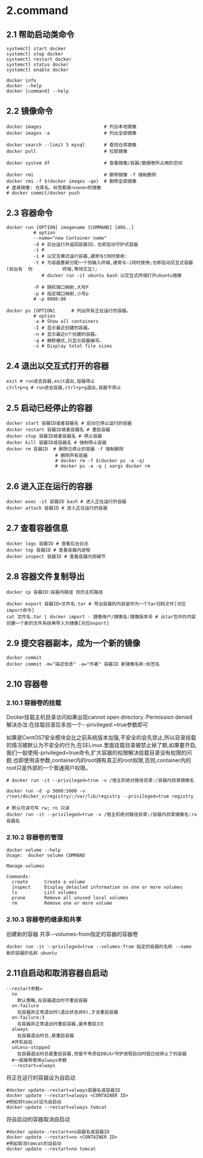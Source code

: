 # 2.command

## 2.1 帮助启动类命令

```shell
systemctl start docker
systemctl stop docker
systemctl restart docker
systemctl status docker
systemctl enable docker

docker info
docker --help
docker [command] --help
```

## 2.2 镜像命令

```shell
docker images                       # 列出本地镜像
docker images -a                    # 列出全部镜像

docker search --limit 5 mysql       # 查找仓库镜像
docker pull                         # 拉取镜像

docker system df                    # 查看镜像/容器/数据卷所占用的空间

docker rmi                          # 删除镜像 -f 强制删除
docker rmi -f $(docker images -qa)  # 删除全部镜像
# 虚悬镜像: 仓库名、标签都是<none>的镜像
# docker commit/docker push
```

## 2.3 容器命令

```shell
docker run [OPTION] imagename [COMMAND] [ARG..]
          # option
          --name="new Container name"
          -d # 后台运行并返回容器ID，也即启动守护式容器
          -i # 
          -i # 以交互模式运行容器,通常与t同时使用:
          -t # 为容器重新分配一个伪输入终端,通常与-i同时使用;也即启动交互式容器(前台有  伪           终端,等待交互);
             # docker run -it ubuntu bash 以交互式终端打开ubuntu镜像

          -P # 随机端口映射,大写P
          -p # 指定端口映射,小写p
          # -p 8080:80

docker ps [OPTION]      # 列出所有正在运行的容器。
          # option
          -a # Show all containers
          -I # 显示最近创建的容器。
          -n # 显示最近n个创建的容器。
          -q # 静默模式,只显示容器编号。
          -s # Display total file sizes
```

## 2.4 退出以交互式打开的容器

```shell
exit # run进去容器,exit退出,容器停止
ctrl+p+q # run进去容器,ctrl+p+q退出,容器不停止
```

## 2.5 启动已经停止的容器

```shell
docker start 容器ID或者容器名 # 启动已停止运行的容器
docker restart 容器ID或者容器名 # 重启容器
docker stop 容器ID或者容器名 # 停止容器
docker kill 容器ID或容器名 # 强制停止容器
docker rm 容器ID  # 删除己停止的容器 -f 强制删除
                  # 删除所有容器
                  # docker rm -f $(docker ps -a -q)
                  # docker ps -a -q | xargs docker rm
```

## 2.6 进入正在运行的容器

```shell
docker exec -it 容器ID bash # 进入正在运行的容器
docker attach 容器ID # 进入正在运行的容器
```

## 2.7 查看容器信息

```shell
docker logs 容器ID # 查看后台日志
docker top 容器ID # 查看容器内进程
docker inspect 容器ID # 查看容器内部细节
```

## 2.8 容器文件复制导出

```shell
docker cp 容器ID:容器内路径 目的主机路径  

docker export 容器ID>文件名.tar # 导出容器的内容留作为一个tar归档文件[对应import命令]
cat 文件名.tar | docker import - 镜像用户/镜像名:镜像版本号 # 从tar包中的内容创建一个新的文件系统再导入为镜像[对应export]
```

## 2.9 提交容器副本，成为一个新的镜像

```shell
docker commit 
docker commit -m="描述信息" -a="作者" 容器ID 新镜像名称:标签名
```

## 2.10 容器卷

### 2.10.1 容器卷的挂载

Docker挂载主机目录访问如果出现cannot open directory.:Permission denied  
解决办法:在挂载目录后多加一个--privileged:=true参数即可

如果是CentOS7安全模块会比之前系统版本加强,不安全的会先禁止,所以目录挂载的情况被默认为不安全的行为,在SELinux.里面挂载目录被禁止掉了额,如果要开启,我们一般使用-privileged=true命令,扩大容器的权限解决挂载目录没有权限的问题,也即使用该参数,container内的root拥有真正的root权限,否则,container内的root只是外部的一个普通用户权限。

```shell
# docker run -it --privileged=true -v /宿主机绝对路径目录:/容器内目录镜像名

docker run -d -p 5000:5000 -v /root/docker_v/registry/:/var/lib/registry --privileged=true registry

# 默认可读可写 rw; ro 只读
docker run -it --privileged=true -v /宿主机绝对路径目录:/容器内目录镜像名:ro 容器名
```

### 2.10.2 容器卷的管理

```shell
docker volume --help
Usage:  docker volume COMMAND

Manage volumes

Commands:
  create      Create a volume
  inspect     Display detailed information on one or more volumes
  ls          List volumes
  prune       Remove all unused local volumes
  rm          Remove one or more volume
```

### 2.10.3 容器卷的继承和共享

创建新的容器 共享--volumes-from指定的容器的容器卷

```shell
docker run -it --privileged=true --volumes-from 指定的容器的名称 --name 新的容器的名称 ubuntu
```
## 2.11自启动和取消容器自启动

```shell
--restart参数=  
  no
    默认策略,在容器退出时不重启容器
  on-failure
    在容器非正常退出时(退出状态非0),才会重启容器
  on-failure:3
    在容器非正常退出时重启容器,最多重启3次
  always
    在容器退出时总,是重启容器
  #开机自启
  unLess-stopped
    在容器退出时总是重启容器,但是不考虑在D0ckr守护进程启动时就已经停止了的容器
  #一般推荐使用always参数
  --restart=always
```

将正在运行的容器设为自启动

```shell
#docker update--restart=always容器名或容器ID
docker update --restart=always <CONTAINER ID>
#例如将tomcat设为自启动
docker update --restart=always tomcat
```

将自启动的容器取消自启动

```shell
#docker update--restart=no容器名或容器ID
docker update --restart=no <CONTAINER ID>
#例如取消tomcat的自启动
docker update --restart=no tomcat
```
